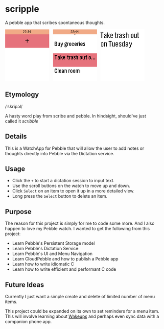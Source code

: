 # scripple
A pebble app that scribes spontaneous thoughts.

![Screen0](/res/Screenshot0.png)&nbsp;&nbsp;
![Screen3](/res/Screenshot3.png)&nbsp;&nbsp;
![Screen2](/res/Screenshot2.png)

## Etymology
/ˈskripəl/

A hasty word play from scribe and pebble. In hindsight, should've just called it
_scribble_

## Details
This is a WatchApp for Pebble that will allow the user to add notes or thoughts
directly into Pebble via the Dictation service.

## Usage
- Click the `+` to start a dictation session to input text.
- Use the scroll buttons on the watch to move up and down.
- Click `Select` on an item to open it up in a more detailed view.
- Long press the `Select` button to delete an item.

## Purpose
The reason for this project is simply for me to code some more. And I also
happen to love my Pebble watch. I wanted to get the following from this project:

- Learn Pebble's Persistent Storage model
- Learn Pebble's Dictation Service
- Learn Pebble's UI and Menu Navigation
- Learn CloudPebble and how to publish a Pebble app
- Learn how to write idiomatic C
- Learn how to write efficient and performant C code

## Future Ideas
Currently I just want a simple create and delete of limited number of menu items.

This project could be expanded on its own to set reminders for a menu item. This
will involve learning about [Wakeups](https://developer.pebble.com/guides/events-and-services/wakeups/)
and perhaps even sync data with a companion phone app.

